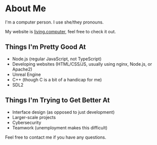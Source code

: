 # About Me

I'm a computer person. I use she/they pronouns.

My website is [living.computer](https://living.computer/), feel free to check it out.

## Things I'm Pretty Good At

- Node.js (regular JavaScript, not TypeScript)
- Developing websites (HTML/CSS/JS, usually using nginx, Node.js, or Apache2)
- Unreal Engine
- C++ (though C is a bit of a handicap for me)
- SDL2

## Things I'm Trying to Get Better At

- Interface design (as opposed to just development)
- Larger-scale projects
- Cybersecurity
- Teamwork (unemployment makes this difficult)

Feel free to contact me if you have any questions.
